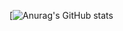<!---
ibarra2521/ibarra2521 is a ✨ special ✨ repository because its `README.md` (this file) appears on your GitHub profile.
You can click the Preview link to take a look at your changes.
--->

[![Anurag's GitHub stats](https://github-readme-stats.vercel.app/api?username=ibarra2521&show_icons=true&theme=gruvbox)

<!---
![Anurag's GitHub stats](https://github-readme-stats.vercel.app/api?username=anuraghazra&show_icons=true&theme=radical)

dark, radical, merko, gruvbox, tokyonight, onedark, cobalt, synthwave, highcontrast, dracula
--->
